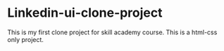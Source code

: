 # Linkedin-ui-clone-project
This is my first clone project for skill academy course.
This is a html-css only project.


